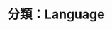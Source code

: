 ---
layout: filter
type: categories
title: 分類：Language
filter: Language
permalink: /blog/category/Language
---